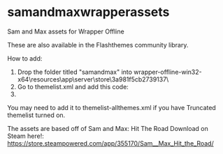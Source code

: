 # samandmaxwrapperassets
Sam and Max assets for Wrapper Offline

These are also available in the Flashthemes community library.

How to add:

1. Drop the folder titled "samandmax" into wrapper-offline-win32-x64\resources\app\server\store\3a981f5cb2739137\
2. Go to themelist.xml and add this code:
3. 	<theme id="samandmax" name="Sam and Max" />

You may need to add it to themelist-allthemes.xml if you have Truncated themelist turned on.


The assets are based off of Sam and Max: Hit The Road
Download on Steam here!: https://store.steampowered.com/app/355170/Sam__Max_Hit_the_Road/
